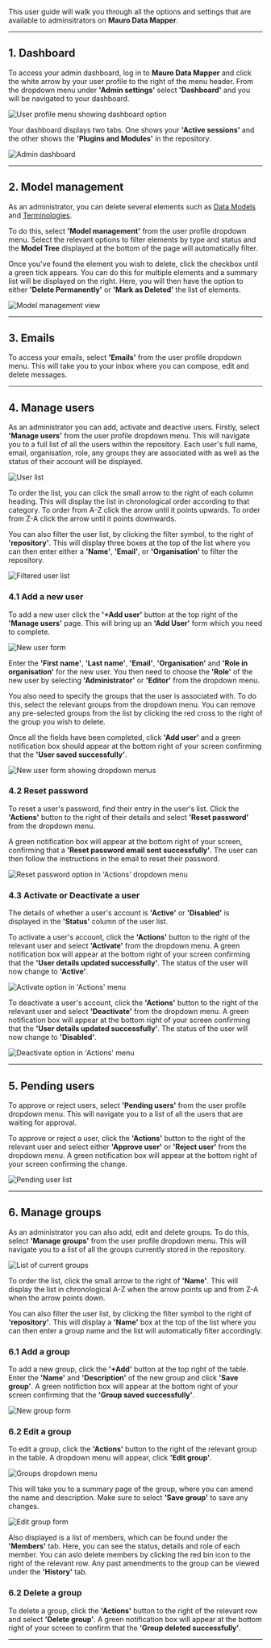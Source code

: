 This user guide will walk you through all the options and settings that are available to adminsitrators on **Mauro Data Mapper**.

---
## 1. Dashboard

To access your admin dashboard, log in to **Mauro Data Mapper** and click the white arrow by your user profile to the right of the menu header. From the dropdown menu under **'Admin settings'** select **'Dashboard'** and you will be navigated to your dashboard.

![User profile menu showing dashboard option](user-profile-menu-dashboard.png)

Your dashboard displays two tabs. One shows your **'Active sessions'** and the other shows the **'Plugins and Modules'** in the repository. 

![Admin dashboard](admin-dashboard.png)

--- 

## 2. Model management

As an administrator, you can delete several elements such as [Data Models](../../glossary/data-model/data-model.md) and [Terminologies](../../glossary/terminology-data-type/terminology-data-type.md). 

To do this, select **'Model management'** from the user profile dropdown menu. Select the relevant options to filter elements by type and status and the **Model Tree** displayed at the bottom of the page will automatically filter. 

Once you've found the element you wish to delete, click the checkbox until a green tick appears. You can do this for multiple elements and a summary list will be displayed on the right. Here, you will then have the option to either **'Delete Permanently'** or **'Mark as Deleted'** the list of elements. 

![Model management view](model-management.png)

---

## 3. Emails

To access your emails, select **'Emails'** from the user profile dropdown menu. This will take you to your inbox where you can compose, edit and delete messages. 

---

## 4. Manage users 

As an administrator you can add, activate and deactive users. Firstly, select **'Manage users'** from the user profile dropdown menu. This will navigate you to a full list of all the users within the repository. Each user's full name, email, organisation, role, any groups they are associated with as well as the status of their account will be displayed. 

![User list](manage-users-list.png)

To order the list, you can click the small arrow to the right of each column heading. This will display the list in chronological order according to that category. To order from A-Z click the arrow until it points upwards. To order from Z-A click the arrow until it points downwards.

You can also filter the user list, by clicking the filter symbol, to the right of **'repository'**. This will display three boxes at the top of the list where you can then enter either a **'Name'**, **'Email'**, or **'Organisation'** to filter the repository.

![Filtered user list](filtered-user-list.png)


### 4.1 Add a new user

To add a new user click the **'+Add user'** button at the top right of the **'Manage users'** page. This will bring up an **'Add User'** form which you need to complete. 

![New user form](new-user-form.png)

Enter the **'First name'**, **'Last name'**, **'Email'**, **'Organisation'** and **'Role in organisation'** for the new user. You then need to choose the **'Role'** of the new user by selecting **'Administrator'** or **'Editor'** from the dropdown menu. 

You also need to specify the groups that the user is associated with. To do this, select the relevant groups from the dropdown menu. You can remove any pre-selected groups from the list by clicking the red cross to the right of the group you wish to delete.

Once all the fields have been completed, click **'Add user'** and a green notification box should appear at the bottom right of your screen confirming that the **'User saved successfully'**. 

![New user form showing dropdown menus](new-user-form-dropdown-menus.png)

### 4.2 Reset password

To reset a user's password, find their entry in the user's list. Click the **'Actions'** button to the right of their details and select **'Reset password'** from the dropdown menu. 

A green notification box will appear at the bottom right of your screen, confirming that a **'Reset password email sent successfully'**. The user can then follow the instructions in the email to reset their password. 

![Reset password option in 'Actions' dropdown menu](reset-password.png)

### 4.3 Activate or Deactivate a user

The details of whether a user's account is **'Active'** or **'Disabled'** is displayed in the **'Status'** column of the user list.

To activate a user's account, click the **'Actions'** button to the right of the relevant user and select **'Activate'** from the dropdown menu. A green notification box will appear at the bottom right of your screen confirming that the **'User details updated successfully'**. The status of the user will now change to **'Active'**. 

![Activate option in 'Actions' menu](activate-user.png)

To deactivate a user's account, click the **'Actions'** button to the right of the relevant user and select **'Deactivate'** from the dropdown menu. A green notification box will appear at the bottom right of your screen confirming that the **'User details updated successfully'**. The status of the user will now change to **'Disabled'**. 

![Deactivate option in 'Actions' menu](deactivate-user.png)

---

## 5. Pending users

To approve or reject users, select **'Pending users'** from the user profile dropdown menu. This will navigate you to a list of all the users that are waiting for approval. 

To approve or reject a user, click the **'Actions'** button to the right of the relevant user and select either **'Approve user'** or **'Reject user'** from the dropdown menu. A green notification box will appear at the bottom right of your screen confirming the change. 

![Pending user list](pending-user.png)

---

## 6. Manage groups

As an administrator you can also add, edit and delete groups. To do this, select **'Manage groups'** from the user profile dropdown menu. This will navigate you to a list of all the groups currently stored in the repository.

![List of current groups](groups-list.png)

To order the list, click the small arrow to the right of **'Name'**. This will display the list in chronological A-Z when the arrow points up and from Z-A when the arrow points down.

You can also filter the user list, by clicking the filter symbol to the right of **'repository'**. This will display a **'Name'** box at the top of the list where you can then enter a group name and the list will automatically filter accordingly. 

### 6.1 Add a group

To add a new group, click the **'+Add'** button at the top right of the table. Enter the **'Name'** and **'Description'** of the new group and click **'Save group'**. A green notifiction box will appear at the bottom right of your screen confirming that the **'Group saved successfully'**. 

![New group form](new-group-form.png)

### 6.2 Edit a group

To edit a group, click the **'Actions'** button to the right of the relevant group in the table. A dropdown menu will appear, click **'Edit group'**.

![Groups dropdown menu](groups-actions-menu.png)

This will take you to a summary page of the group, where you can amend the name and description. Make sure to select **'Save group'** to save any changes.

![Edit group form](edit-group-form.png)

Also displayed is a list of members, which can be found under the **'Members'** tab. Here, you can see the status, details and role of each member. You can aslo delete members by clicking the red bin icon to the right of the relevant row. Any past amendments to the group can be viewed under the **'History'** tab.

### 6.2 Delete a group

To delete a group, click the **'Actions'** button to the right of the relevant row and select **'Delete group'**. A green notification box will appear at the bottom right of your screen to confirm that the **'Group deleted successfully'**.

---
